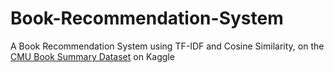 # Book-Recommendation-System
A Book Recommendation System using TF-IDF and Cosine Similarity, on the [CMU Book Summary Dataset](https://www.kaggle.com/datasets/ymaricar/cmu-book-summary-dataset) on Kaggle
